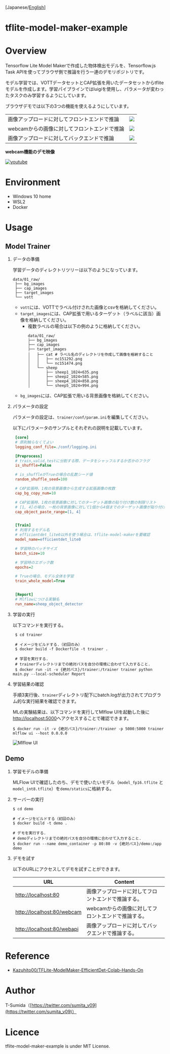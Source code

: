[Japanese/[English](./README_EN.md)]

# tflite-model-maker-example
# Overview
Tensorflow Lite Model Makerで作成した物体検出モデルを、Tensorflow.js Task APIを使ってブラウザ側で推論を行う一連のデモリポジトリです。

モデル学習では、VOTTデータセットとCAP拡張を用いたデータセットからtfliteモデルを作成します。学習パイプラインではluigiを使用し、パラメータが変わったタスクのみ学習するようにしています。

ブラウザデモでは以下の3つの機能を使えるようにしています。

|||
|---|---|
|画像アップロードに対してフロントエンドで推論| ![](./docs/post_front.png)|
|webcamからの画像に対してフロントエンドで推論| ![](./docs/webcam_front.png)|
|画像アップロードに対してバックエンドで推論| ![](./docs/post_webapi.png)|


**webcam機能のデモ映像**

[![youtube](http://img.youtube.com/vi/U8f_jOCZtfg/0.jpg)](https://www.youtube.com/watch?v=U8f_jOCZtfg)

# Environment

- Windows 10 home
- WSL2
- Docker

# Usage

## Model Trainer

1. データの準備
   
   学習データのディレクトリツリーは以下のようになっています。
   ```
   data/01_raw/
    ├── bg_images
    ├── cap_images
    ├── target_images
    └── vott

   ```

   - ```vott```には、VOTTでラベル付けされた画像とcsvを格納してください。
   - ```target_images```には、CAP拡張で用いるターゲット（ラベルに該当）画像を格納してください。
     - 複数ラベルの場合は以下の例のように格納してください。
        ```
        data/01_raw/
        ├── bg_images
        ├── cap_images
        ├── target_images
        │   ├── cat # ラベル名のディレクトリを作成して画像を格納すること
        │   │   ├── nc151292.png
        │   │   └── nc151474.png
        │   └── sheep
        │       ├── sheep1_1024×635.png
        │       ├── sheep2_1024×585.png
        │       ├── sheep4_1024×858.png
        │       └── sheep5_1024×994.png
        ```
   - ```bg_images```には、CAP拡張で用いる背景画像を格納してください。

2. パラメータの設定
   
   パラメータの設定は、```trainer/conf/param.ini```を編集してください。
   
   以下にパラメータのサンプルとそれぞれの説明を記載しています。

   ```ini
    [core]
    # 原則触らなくてよい
    logging_conf_file=./conf/logging.ini

    [Preprocess]
    # train,valid,testに分割する際、データをシャッフルするか否かのフラグ
    is_shuffle=False

    # is_shuffleがTrueの場合の乱数シード値
    random_shuffle_seed=100

    # CAP拡張時、1枚の背景画像から生成する拡張画像の枚数
    cap_bg_copy_num=10

    # CAP拡張時、1枚の背景画像に対してのターゲット画像の貼り付け数の制限リスト
    # [1, 4]の場合、一枚の背景画像に対して1個から4個までのターゲット画像が貼り付けられる。
    cap_object_paste_range=[1, 4]


    [Train]
    # 利用するモデル名
    # efficientdet_lite0以外を使う場合は、tflite-model-makerを要確認
    model_name=efficientdet_lite0

    # 学習時のバッチサイズ
    batch_size=10

    # 学習時のエポック数
    epochs=2

    # Trueの場合、モデル全体を学習
    train_whole_model=True


    [Report]
    # Mlflowにつける実験名
    run_name=sheep_object_detector
   ```
3. 学習の実行
   
   以下コマンドを実行する。
   ```shell
    $ cd trainer

    # イメージをビルドする.（初回のみ）
    $ docker build -f Dockerfile -t trainer .

    # 学習を実行する.
    # trainerディレクトリまでの絶対パスを自分の環境に合わせて入力すること.
    $ docker run -it -v {絶対パス}/trainer:/trainer trainer python main.py --local-scheduler Report
   ```
4. 学習結果の確認

   手順3実行後、```trainer```ディレクトリ配下にbatch.logが出力されてプログラム的な実行結果を確認できます。
   
   MLの実験結果は、以下コマンドを実行してMlflow UIを起動した後に[http://localhost:5000](http://localhost:5000)へアクセスすることで確認できます。
   ```
   $ docker run -it -v {絶対パス}/trainer:/trainer -p 5000:5000 trainer mlflow ui --host 0.0.0.0
   ```

   ![Mlflow UI](./docs/mlflow.png)


## Demo
1. 学習モデルの準備
   
   MLFlow UIで確認したのち、デモで使いたいモデル（```model_fp16.tflite``` と ```model_int8.tflite```）を```demo/statics```に格納する。

2. サーバーの実行
   ```shell
   $ cd demo

   # イメージをビルドする（初回のみ）
   $ docker build -t demo .

   # デモを実行する.
   # demoディレクトリまでの絶対パスを自分の環境に合わせて入力すること.
   $ docker run --name demo_container -p 80:80 -v {絶対パス}/demo:/app demo
   ```

3. デモを試す
   
   以下のURLにアクセスしてデモを試すことができます。

   | URL | Content |
   |---|---|
   |[http://localhost:80](http://localhost:80)| 画像アップロードに対してフロントエンドで推論する。 |
   |[http://localhost:80/webcam](http://localhost:80/webcam)| webcamからの画像に対してフロントエンドで推論する。 |
   |[http://localhost:80/webapi](http://localhost:80/webapi)| 画像アップロードに対してバックエンドで推論する。 |


# Reference
- [Kazuhito00/TFLite-ModelMaker-EfficientDet-Colab-Hands-On](https://github.com/Kazuhito00/TFLite-ModelMaker-EfficientDet-Colab-Hands-On)

# Author

T-Sumida（[https://twitter.com/sumita_v09](https://twitter.com/sumita_v09)）

# Licence
tflite-model-maker-example is under MIT License.
